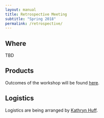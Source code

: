 ```yaml
---
layout: manual
title: Retrospective Meeting
subtitle: "Spring 2018"
permalink: /retrospective/
---
```


## Where

TBD

## Products

Outcomes of the workshop will be found [here](./products).

## Logistics
Logistics are being arranged by [Kathryn Huff](http://katyhuff.github.io/contact/).
